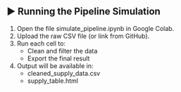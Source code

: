## ▶ Running the Pipeline Simulation

1. Open the file simulate_pipeline.ipynb in Google Colab.
2. Upload the raw CSV file (or link from GitHub).
3. Run each cell to:
   - Clean and filter the data
   - Export the final result
4. Output will be available in:
   - cleaned_supply_data.csv
   - supply_table.html
